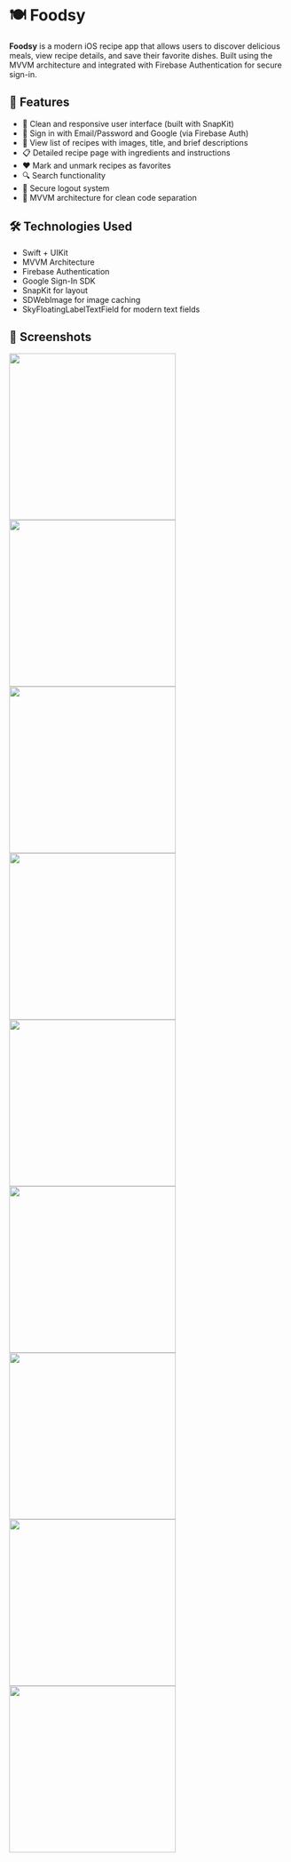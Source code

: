 # 🍽️ Foodsy

**Foodsy** is a modern iOS recipe app that allows users to discover delicious meals, view recipe details, and save their favorite dishes. Built using the MVVM architecture and integrated with Firebase Authentication for secure sign-in.

## 🚀 Features

- 📱 Clean and responsive user interface (built with SnapKit)
- 🔐 Sign in with Email/Password and Google (via Firebase Auth)
- 🍲 View list of recipes with images, title, and brief descriptions
- 📋 Detailed recipe page with ingredients and instructions
- ❤️ Mark and unmark recipes as favorites
- 🔍 Search functionality
- 🚪 Secure logout system
- 🧠 MVVM architecture for clean code separation

## 🛠️ Technologies Used

- Swift + UIKit
- MVVM Architecture
- Firebase Authentication
- Google Sign-In SDK
- SnapKit for layout
- SDWebImage for image caching
- SkyFloatingLabelTextField for modern text fields

## 📸 Screenshots

<img src="https://github.com/user-attachments/assets/d1917f19-e157-421d-a4f4-c11f1c4b160d" width="300">
<img src="https://github.com/user-attachments/assets/16a20108-4e12-4a71-b5d5-1022d142ddc6" width="300">
<img src="https://github.com/user-attachments/assets/c8eada1c-cfcd-4cde-84c5-9e1d8ab0e5ca" width="300">
<img src="https://github.com/user-attachments/assets/b13c8eba-cada-44cb-af30-3749eb69aad2" width="300">
<img src="https://github.com/user-attachments/assets/5d789e5a-4a7f-4a6a-99ca-e32e14682e2d" width="300">
<img src="https://github.com/user-attachments/assets/04432429-4829-4d45-bc74-41606d41305e" width="300">
<img src="https://github.com/user-attachments/assets/a6b63ad4-8f78-4e74-b256-cfd49ec44169" width="300">
<img src="https://github.com/user-attachments/assets/f1852b70-449e-40c0-b221-3e40e16a1956" width="300">
<img src="https://github.com/user-attachments/assets/2fea79ed-2a0c-465b-9cb2-11465d2e42f4" width="300">
